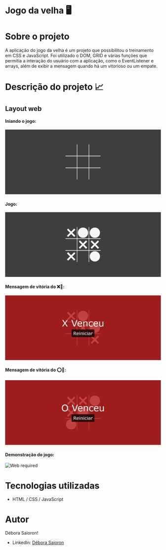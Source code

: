 # Jogo da velha :desktop_computer:

# Sobre o projeto

A aplicação do jogo da velha é um projeto que possibilitou o treinamento em CSS e JavaScript. Foi utilizado o DOM, GRID e várias funções que permitia a interação do usuário com a aplicação, como o EventListener e arrays, além de exibir a mensagem quando há um vitorioso ou um empate.

# Descrição do projeto :chart_with_upwards_trend:

## Layout web
#### Iniando o jogo:

![Web index](https://github.com/saiorond/jogo-da-velha/blob/main/Imagens/screencapture-jogo-da-velha-ruby-vercel-app-2022-08-13-17_07_24.png)

#### Jogo:

![Web required](https://github.com/saiorond/jogo-da-velha/blob/main/Imagens/screencapture-jogo-da-velha-ruby-vercel-app-2022-08-13-17_07_53.png)

#### Mensagem de vitória do :x::crown::

![Web required](https://github.com/saiorond/jogo-da-velha/blob/main/Imagens/screencapture-jogo-da-velha-ruby-vercel-app-2022-08-13-17_07_35.png)

#### Mensagem de vitória do :o::crown::

![Web required](https://github.com/saiorond/jogo-da-velha/blob/main/Imagens/screencapture-jogo-da-velha-ruby-vercel-app-2022-08-13-17_08_10.png)

#### Demonstração do jogo:

![Web required](https://user-images.githubusercontent.com/98855004/184509773-f7c34d1f-96a6-4a1d-ab97-d1fead27dd15.gif)

# Tecnologias utilizadas

- HTML / CSS / JavaScript

# Autor

Débora Saioron!

- LinkedIn: [Débora Saioron](https://www.linkedin.com/in/deborasaioron/)
